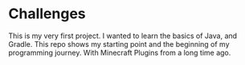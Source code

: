 # Challenges

This is my very first project. I wanted to learn the basics of Java, and Gradle. This repo shows my starting point and the beginning of my programming journey. With Minecraft Plugins from a long time ago.
